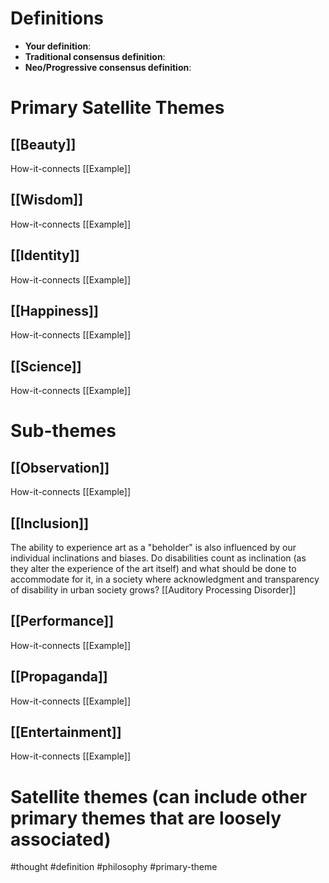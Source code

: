 # Definitions
- **Your definition**:
- **Traditional consensus definition**:
- **Neo/Progressive consensus definition**:

# Primary Satellite Themes

## [[Beauty]]
How-it-connects
[[Example]]

## [[Wisdom]]
How-it-connects
[[Example]]

## [[Identity]]
How-it-connects
[[Example]]

## [[Happiness]]
How-it-connects
[[Example]]

## [[Science]]
How-it-connects
[[Example]]

# Sub-themes
## [[Observation]]
How-it-connects
[[Example]]

## [[Inclusion]]
The ability to experience art as a "beholder" is also influenced by our individual inclinations and biases. Do disabilities count as inclination (as they alter the experience of the art itself) and what should be done to accommodate for it, in a society where acknowledgment and transparency of disability in urban society grows?
[[Auditory Processing Disorder]]

## [[Performance]]
How-it-connects
[[Example]]

## [[Propaganda]]
How-it-connects
[[Example]]

## [[Entertainment]]
How-it-connects
[[Example]]


# Satellite themes (can include other primary themes that are loosely associated)



#thought #definition #philosophy #primary-theme